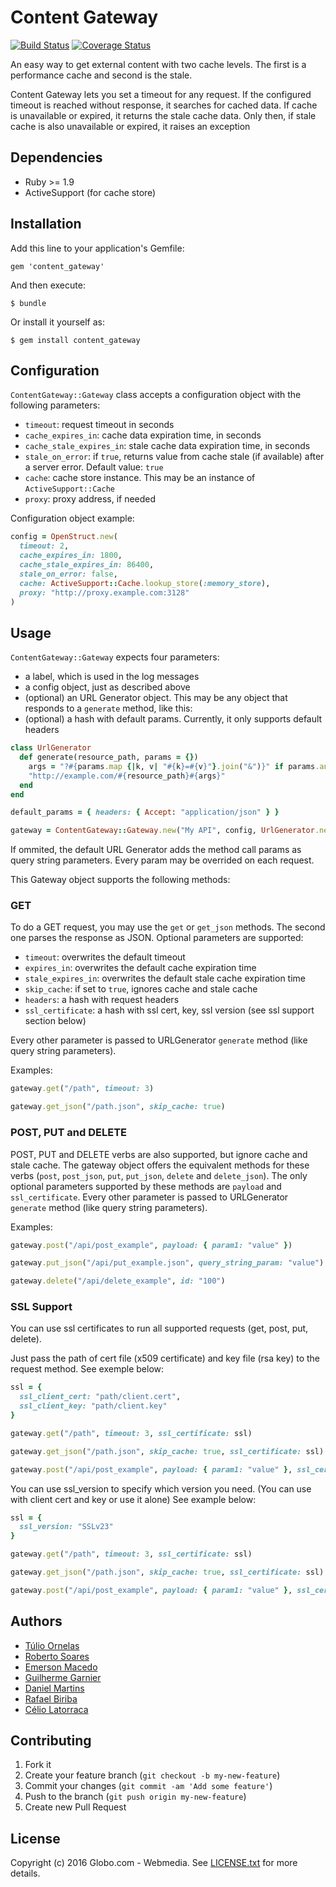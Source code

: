 # Content Gateway

[![Build Status](https://travis-ci.org/globocom/content-gateway-ruby.svg)](https://travis-ci.org/globocom/content-gateway-ruby)
[![Coverage Status](https://coveralls.io/repos/github/globocom/content-gateway-ruby/badge.svg?branch=master)](https://coveralls.io/github/globocom/content-gateway-ruby?branch=master)

An easy way to get external content with two cache levels. The first is a performance cache and second is the stale.

Content Gateway lets you set a timeout for any request.
If the configured timeout is reached without response, it searches for cached data.
If cache is unavailable or expired, it returns the stale cache data.
Only then, if stale cache is also unavailable or expired, it raises an exception

## Dependencies

- Ruby >= 1.9
- ActiveSupport (for cache store)

## Installation

Add this line to your application's Gemfile:

    gem 'content_gateway'

And then execute:

    $ bundle

Or install it yourself as:

    $ gem install content_gateway

## Configuration

`ContentGateway::Gateway` class accepts a configuration object with the following parameters:

- `timeout`: request timeout in seconds
- `cache_expires_in`: cache data expiration time, in seconds
- `cache_stale_expires_in`: stale cache data expiration time, in seconds
- `stale_on_error`: if `true`, returns value from cache stale (if available) after a server error. Default value: `true`
- `cache`: cache store instance. This may be an instance of `ActiveSupport::Cache`
- `proxy`: proxy address, if needed

Configuration object example:

```ruby
config = OpenStruct.new(
  timeout: 2,
  cache_expires_in: 1800,
  cache_stale_expires_in: 86400,
  stale_on_error: false,
  cache: ActiveSupport::Cache.lookup_store(:memory_store),
  proxy: "http://proxy.example.com:3128"
)
```

## Usage

`ContentGateway::Gateway` expects four parameters:

- a label, which is used in the log messages
- a config object, just as described above
- (optional) an URL Generator object. This may be any object that responds to a `generate` method, like this:
- (optional) a hash with default params. Currently, it only supports default headers

```ruby
class UrlGenerator
  def generate(resource_path, params = {})
    args = "?#{params.map {|k, v| "#{k}=#{v}"}.join("&")}" if params.any?
    "http://example.com/#{resource_path}#{args}"
  end
end

default_params = { headers: { Accept: "application/json" } }

gateway = ContentGateway::Gateway.new("My API", config, UrlGenerator.new, default_params)
```

If ommited, the default URL Generator adds the method call params as query string parameters. Every param may be overrided on each request.

This Gateway object supports the following methods:

### GET

To do a GET request, you may use the `get` or `get_json` methods. The second one parses the response as JSON.
Optional parameters are supported:

- `timeout`: overwrites the default timeout
- `expires_in`: overwrites the default cache expiration time
- `stale_expires_in`: overwrites the default stale cache expiration time
- `skip_cache`: if set to `true`, ignores cache and stale cache
- `headers`: a hash with request headers
- `ssl_certificate`: a hash with ssl cert, key, ssl version (see ssl support section below)

Every other parameter is passed to URLGenerator `generate` method (like query string parameters).

Examples:

```ruby
gateway.get("/path", timeout: 3)

gateway.get_json("/path.json", skip_cache: true)
```

### POST, PUT and DELETE

POST, PUT and DELETE verbs are also supported, but ignore cache and stale cache.
The gateway object offers the equivalent methods for these verbs (`post`, `post_json`, `put`, `put_json`, `delete` and `delete_json`).
The only optional parameters supported by these methods are `payload` and `ssl_certificate`.
Every other parameter is passed to URLGenerator `generate` method (like query string parameters).

Examples:

```ruby
gateway.post("/api/post_example", payload: { param1: "value" })

gateway.put_json("/api/put_example.json", query_string_param: "value")

gateway.delete("/api/delete_example", id: "100")
```

### SSL Support

You can use ssl certificates to run all supported requests (get, post, put, delete).

Just pass the path of cert file (x509 certificate) and key file (rsa key) to the request method. See exemple below:

```ruby
ssl = {
  ssl_client_cert: "path/client.cert",
  ssl_client_key: "path/client.key"
}

gateway.get("/path", timeout: 3, ssl_certificate: ssl)

gateway.get_json("/path.json", skip_cache: true, ssl_certificate: ssl)

gateway.post("/api/post_example", payload: { param1: "value" }, ssl_certificate: ssl)
```

You can use ssl_version to specify which version you need. (You can use with client cert and key or use it alone) See example below:

```ruby
ssl = {
  ssl_version: "SSLv23"
}

gateway.get("/path", timeout: 3, ssl_certificate: ssl)

gateway.get_json("/path.json", skip_cache: true, ssl_certificate: ssl)

gateway.post("/api/post_example", payload: { param1: "value" }, ssl_certificate: ssl)
```

## Authors

- [Túlio Ornelas](https://github.com/tulios)
- [Roberto Soares](https://github.com/roberto)
- [Emerson Macedo](https://github.com/emerleite)
- [Guilherme Garnier](https://github.com/ggarnier)
- [Daniel Martins](https://github.com/danielfm)
- [Rafael Biriba](https://github.com/rafaelbiriba)
- [Célio Latorraca](https://github.com/celiofonseca)

## Contributing

1. Fork it
2. Create your feature branch (`git checkout -b my-new-feature`)
3. Commit your changes (`git commit -am 'Add some feature'`)
4. Push to the branch (`git push origin my-new-feature`)
5. Create new Pull Request

## License

Copyright (c) 2016 Globo.com - Webmedia. See [LICENSE.txt](https://github.com/globocom/content-gateway-ruby/blob/master/LICENSE.txt) for more details.
